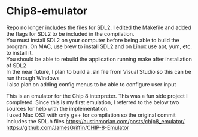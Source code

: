 # Chip8-emulator

Repo no longer includes the files for SDL2.  I edited the Makefile and added the flags for SDL2 to be included in the compilation.
<br>
You must install SDL2 on your computer before being able to build the program.  On MAC, use brew to install SDL2 and on Linux use apt, yum, etc. to install it.
<br>
You should be able to rebuild the application running make after installation of SDL2
<br>
In the near future, I plan to build a .sln file from Visual Studio so this can be run through Windows
<br>
I also plan on adding config menus to be able to configure user input
<br>

This is an emulator for the Chip 8 interpreter.  This was a fun side project I completed.
Since this is my first emulation, I referred to the below two sources for help with the implementation.
<br>
I used Mac OSX with only g++ for compilation so the original commit includes the SDL.h files
https://austinmorlan.com/posts/chip8_emulator/
<br>
https://github.com/JamesGriffin/CHIP-8-Emulator

